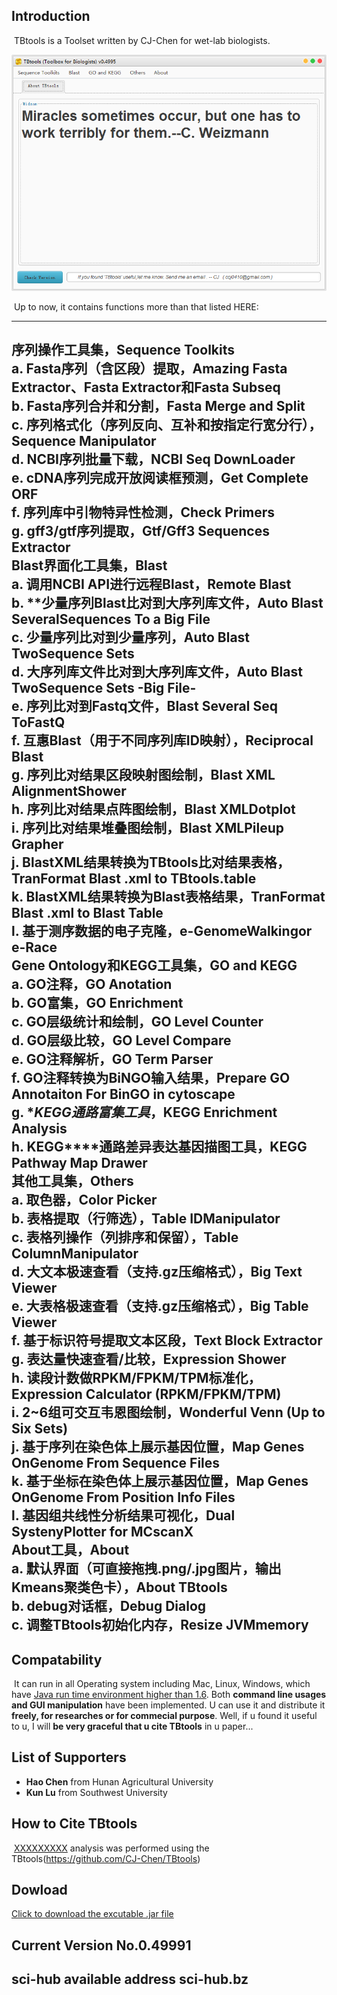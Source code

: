 ## Introduction

​	TBtools is a Toolset written by CJ-Chen for wet-lab biologists. 



![TBtools main panel](./img/main.png)


​	Up to now, it contains functions more than that listed HERE:

------

序列操作工具集，Sequence Toolkits
​	
​	a. **Fasta**序列（含区段）提取，Amazing Fasta Extractor、Fasta Extractor和Fasta Subseq
​	
​	b. **Fasta**序列合并和分割，Fasta Merge and Split
​	
​	c. **序列格式化**（序列反向、互补和按指定行宽分行），Sequence Manipulator
​	
​	d. **NCBI**序列批量下载，NCBI Seq DownLoader
​	
​	e. **cDNA**序列完成开放阅读框预测，Get Complete ORF
​	
​	f. **序列库中引物特异性检测**，Check Primers
​	
​	g. **gff3/gtf**序列提取，Gtf/Gff3 Sequences Extractor
​	
Blast界面化工具集，Blast
​	
​	a. **调用NCBI API**进行远程Blast，Remote Blast
​	
​	b. **少量序列Blast比对到大序列库文件，Auto Blast SeveralSequences To a Big File
​	
​	c. **少量序列比对到少量序列**，Auto Blast TwoSequence Sets
​	
​	d. **大序列库文件比对到大序列库文件**，Auto Blast TwoSequence Sets -Big File-
​	
​	e. **序列比对到Fastq文件**，Blast Several Seq ToFastQ
​	
​	f. **互惠Blast**（用于不同序列库ID映射），Reciprocal Blast
​	
​	g. **序列比对结果区段映射图绘制**，Blast XML AlignmentShower
​	
​	h. **序列比对结果点阵图绘制**，Blast XMLDotplot
​	
​	i. **序列比对结果堆叠图绘制**，Blast XMLPileup Grapher
​	
​	j. **BlastXML结果转换为TBtools比对结果表格**，TranFormat Blast .xml to TBtools.table
​	
​	k. **BlastXML结果转换为Blast表格结果**，TranFormat Blast .xml to Blast Table
​	
​	l. **基于测序数据的电子克隆**，e-GenomeWalkingor e-Race
​	
Gene Ontology和KEGG工具集，GO and KEGG
​	
​	a. **GO注释**，GO Anotation
​	
​	b. **GO富集**，GO Enrichment
​	
​	c. **GO层级统计和绘制**，GO Level Counter
​	
​	d. **GO层级比较**，GO Level Compare
​	
​	e. **GO注释解析**，GO Term Parser
​	
​	f. **GO注释转换为BiNGO输入结果**，Prepare GO Annotaiton For BinGO in cytoscape
​	
​	g. **KEGG通路富集工具*，KEGG Enrichment Analysis
​	
​	h. **KEGG****通路差异表达基因描图工具**，KEGG Pathway Map Drawer
​	
其他工具集，Others
​	
​	a. **取色器**，Color Picker
​	
​	b. **表格提取（行筛选）**，Table IDManipulator
​	
​	c. **表格列操作（列排序和保留）**，Table ColumnManipulator
​	
​	d. **大文本极速查看（支持.gz压缩格式）**，Big Text Viewer
​	
​	e. **大表格极速查看（支持.gz压缩格式）**，Big Table Viewer
​	
​	f. **基于标识符号提取文本区段**，Text Block Extractor
​	
​	g. **表达量快速查看/比较**，Expression Shower
​	
​	h. **读段计数做RPKM/FPKM/TPM标准化**，Expression Calculator (RPKM/FPKM/TPM)
​	
​	i.  **2~6组可交互韦恩图绘制**，Wonderful Venn (Up to Six Sets)
​	
​	j. **基于序列在染色体上展示基因位置**，Map Genes OnGenome From Sequence Files
​	
​	k. **基于坐标在染色体上展示基因位置**，Map Genes OnGenome From Position Info Files
​	
​	l. **基因组共线性分析结果可视化**，Dual SystenyPlotter for MCscanX
​	
About工具，About
​	
​	a. **默认界面**（可直接拖拽.png/.jpg图片，输出Kmeans聚类色卡），About TBtools
​	
​	b. **debug对话框**，Debug Dialog
​	
​	c. **调整TBtools初始化内存**，Resize JVMmemory
​	
-----



## Compatability

​	It can run in all Operating system including Mac, Linux, Windows, which have [Java run time environment higher than 1.6](http://www.oracle.com/technetwork/java/javase/downloads/jre8-downloads-2133155.html).  Both **command line usages and GUI manipulation** have been implemented.  U can use it and distribute it **freely, for researches or for commecial purpose**. 
Well, if u found it useful to u, I will **be very graceful that u cite TBtools** in u paper...    



## List of Supporters

* **Hao Chen** from Hunan Agricultural University  
* **Kun Lu** from Southwest University  




## How to Cite TBtools

​	<u>XXXXXXXXX</u> analysis was performed using the TBtools(https://github.com/CJ-Chen/TBtools)



## Dowload

[Click to download the excutable .jar file](https://github.com/CJ-Chen/TBtools/archive/master.zip)



## Current Version No.0.49991



## sci-hub available address sci-hub.bz
